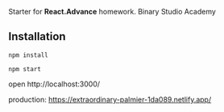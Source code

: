 Starter for **React.Advance** homework. Binary Studio Academy

## Installation

`npm install`

`npm start`

open http://localhost:3000/

production: https://extraordinary-palmier-1da089.netlify.app/
